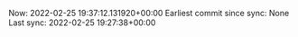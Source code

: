 Now: 2022-02-25 19:37:12.131920+00:00 Earliest commit since sync: None Last sync: 2022-02-25 19:27:38+00:00
